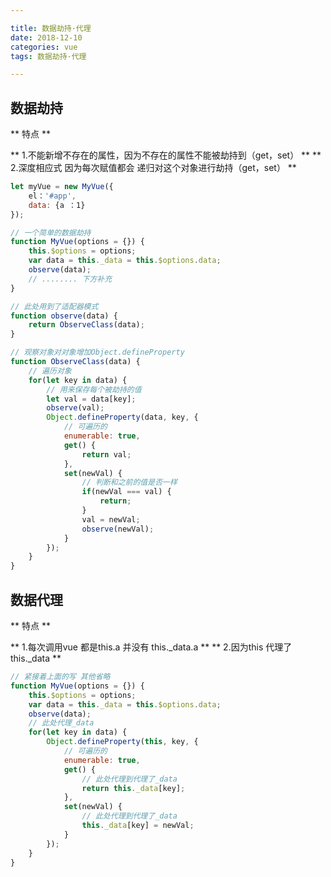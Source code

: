 ```yaml
---

title: 数据劫持·代理
date: 2018-12-10
categories: vue
tags: 数据劫持·代理

---
```


## 数据劫持
** 特点 **

** 1.不能新增不存在的属性，因为不存在的属性不能被劫持到（get，set） **
** 2.深度相应式 因为每次赋值都会 递归对这个对象进行劫持（get，set） **

```javascript
let myVue = new MyVue({
	el：'#app',
	data: {a ：1}
});

// 一个简单的数据劫持
function MyVue(options = {}) {
	this.$options = options;
	var data = this._data = this.$options.data;
	observe(data);
	// ........ 下方补充
}

// 此处用到了适配器模式
function observe(data) {
	return ObserveClass(data);
}

// 观察对象对对象增加Object.defineProperty
function ObserveClass(data) {
	// 遍历对象
	for(let key in data) {
		// 用来保存每个被劫持的值
		let val = data[key];
		observe(val);
		Object.defineProperty(data, key, {
			// 可遍历的
			enumerable: true,
			get() {
				return val;
			},
			set(newVal) {
				// 判断和之前的值是否一样
				if(newVal === val) {
					return;
				}
				val = newVal;
				observe(newVal);
			}
		});
	}
}
```
## 数据代理
** 特点 **

** 1.每次调用vue 都是this.a 并没有 this._data.a **
** 2.因为this 代理了 this._data **

```javascript
// 紧接着上面的写 其他省略
function MyVue(options = {}) {
	this.$options = options;
	var data = this._data = this.$options.data;
	observe(data);
	// 此处代理_data
	for(let key in data) {
		Object.defineProperty(this, key, {
			// 可遍历的
			enumerable: true,
			get() {
				// 此处代理到代理了_data
				return this._data[key];
			},
			set(newVal) {
				// 此处代理到代理了_data
				this._data[key] = newVal;
			}
		});
	}
}
```